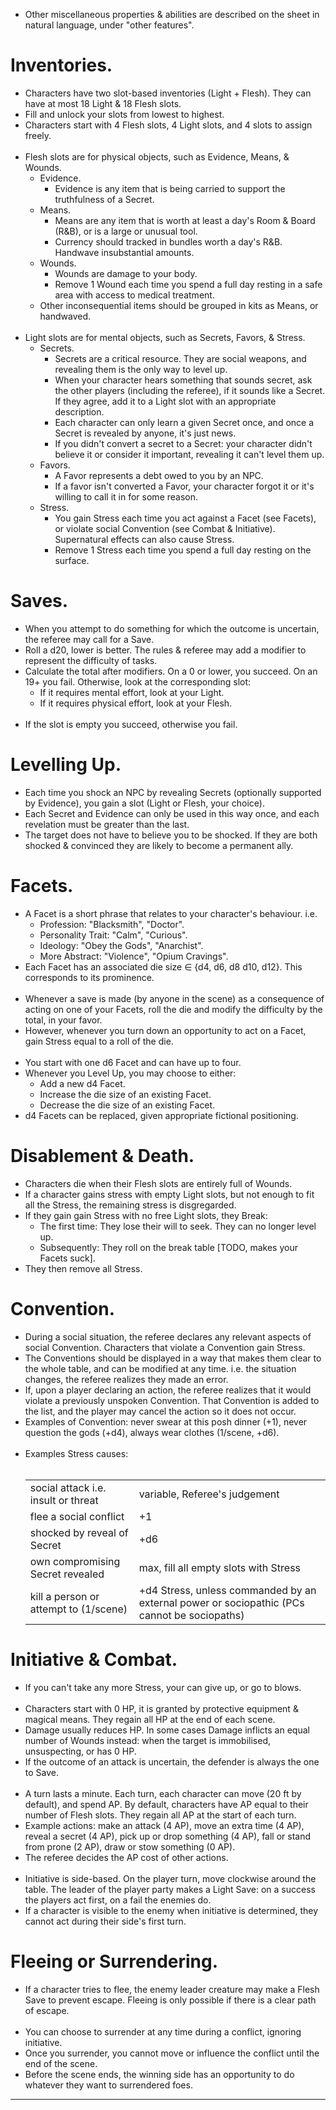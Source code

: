 + Other miscellaneous properties & abilities are described on the sheet in natural language, under "other features".
# Inventories.
+ Characters have two slot-based inventories (Light + Flesh). They can have at most 18 Light & 18 Flesh slots.
+ Fill and unlock your slots from lowest to highest.
+ Characters start with 4 Flesh slots, 4 Light slots, and 4 slots to assign freely.
\
&nbsp;
+ Flesh slots are for physical objects, such as Evidence, Means, & Wounds.
    + Evidence.
        + Evidence is any item that is being carried to support the truthfulness of a Secret.
    + Means.
        + Means are any item that is worth at least a day's Room & Board (R&B), or is a large or unusual tool.
	    + Currency should tracked in bundles worth a day's R&B. Handwave insubstantial amounts.
    + Wounds.
        + Wounds are damage to your body.
        + Remove 1 Wound each time you spend a full day resting in a safe area with access to medical treatment.
    + Other inconsequential items should be grouped in kits as Means, or handwaved.
\
&nbsp;
+ Light slots are for mental objects, such as Secrets, Favors, & Stress. <!-- This is intended as a storygame-type mechanic that produces a "setup scene, payoff scene" structure. First, you learn about the secret, and the characters must discuss it in order to add it to their inventory. Then, later, you must discuss it again in order to expose it. But secrets are a double-edged sword: a weak secret takes up light slots and is hard to remove, it makes it easier to hit critical stress.-->
    + Secrets.
        + Secrets are a critical resource. They are social weapons, and revealing them is the only way to level up. 
        + When your character hears something that sounds secret, ask the other players (including the referee), if it sounds like a Secret. If they agree, add it to a Light slot with an appropriate description.
        + Each character can only learn a given Secret once, and once a Secret is revealed by anyone, it's just news.
        + If you didn't convert a secret to a Secret: your character didn't believe it or consider it important, revealing it can't level them up.
    + Favors.
        + A Favor represents a debt owed to you by an NPC.
        + If a favor isn't converted a Favor, your character forgot it or it's willing to call it in for some reason.
    + Stress.
        + You gain Stress each time you act against a Facet (see Facets), or violate social Convention (see Combat & Initiative). Supernatural effects can also cause Stress.
        + Remove 1 Stress each time you spend a full day resting on the surface.
# Saves.
+ When you attempt to do something for which the outcome is uncertain, the referee may call for a Save.
+ Roll a d20, lower is better. The rules & referee may add a modifier to represent the difficulty of tasks.
+ Calculate the total after modifiers. On a 0 or lower, you succeed. On an 19+ you fail. Otherwise, look at the corresponding slot:
    + If it requires mental effort, look at your Light.
    + If it requires physical effort, look at your Flesh.
\
&nbsp;		
+ If the slot is empty you succeed, otherwise you fail.
# Levelling Up.
+ Each time you shock an NPC by revealing Secrets (optionally supported by Evidence), you gain a slot (Light or Flesh, your choice).
+ Each Secret and Evidence can only be used in this way once, and each revelation must be greater than the last.
+ The target does not have to believe you to be shocked. If they are both shocked & convinced they are likely to become a permanent ally.
# Facets.
+ A Facet is a short phrase that relates to your character's behaviour. i.e.
    + Profession: "Blacksmith", "Doctor".
    + Personality Trait: "Calm", "Curious".
    + Ideology: "Obey the Gods", "Anarchist".
    + More Abstract: "Violence", "Opium Cravings".
+ Each Facet has an associated die size ∈ {d4, d6, d8 d10, d12}. This corresponds to its prominence.
\
&nbsp;
+ Whenever a save is made (by anyone in the scene) as a consequence of acting on one of your Facets, roll the die and modify the difficulty by the total, in your favor.
+ However, whenever you turn down an opportunity to act on a Facet, gain Stress equal to a roll of the die.
\
&nbsp;
+ You start with one d6 Facet and can have up to four.
+ Whenever you Level Up, you may choose to either:
    + Add a new d4 Facet.
    + Increase the die size of an existing Facet. 
    + Decrease the die size of an existing Facet.
+ d4 Facets can be replaced, given appropriate fictional positioning.
# Disablement & Death.
+ Characters die when their Flesh slots are entirely full of Wounds.	
+ If a character gains stress with empty Light slots, but not enough to fit all the Stress, the remaining stress is disgregarded.
+ If they gain gain Stress with no free Light slots, they Break:
    + The first time: They lose their will to seek. They can no longer level up.
    + Subsequently:	They roll on the break table \[TODO, makes your Facets suck].
+ They then remove all Stress.
# Convention.
<!--My former o5r campaign Wormwood was intended to be about challenging conspiracies and other systems of control, and a key feature of those systems is that parts of them exist in your head. When I ran it in 5e I found that the rules failed to evoke this aspect. It was very easy to walk over the social conventions. They had no fangs. The only counter was intense physical security, which came across as a clear escalation and made the systems seem overtly sinister. There was no escalation. I wanted a gradual ramp-up as the characters become more comfortable breaking societal norms to reveal the conspiracy, that's what the interaction of stress and light levelling is intended to achieve.-->
+ During a social situation, the referee declares any relevant aspects of social Convention. Characters that violate a Convention gain Stress.
+ The Conventions should be displayed in a way that makes them clear to the whole table, and can be modified at any time. i.e. the situation changes, the referee realizes they made an error.
+ If, upon a player declaring an action, the referee realizes that it would violate a previously unspoken Convention. That Convention is added to the list, and the player may cancel the action so it does not occur.		
+ Examples of Convention: never swear at this posh dinner (+1), never question the gods (+d4), always wear clothes (1/scene, +d6).
\
&nbsp;
+ Examples Stress causes:<br><br><table>
        <!--<th>Cause</th><th>Stress Gain</th>-->
        <!--<tr><td>rejected Facet</td><td>+ Facet die roll</td></tr>-->
        <tr><td>social attack i.e. insult or threat</td><td>variable, Referee's judgement</td></tr>
        <tr><td>flee a social conflict</td><td>+1</td></tr>
        <tr><td>shocked by reveal of Secret</td><td>+d6</td></tr>
        <tr><td>own compromising Secret revealed</td><td>max, fill all empty slots with Stress</td></tr>
        <tr><td>kill a person or attempt to (1/scene)</td><td>+d4 Stress, unless commanded by an external power or sociopathic (PCs cannot be sociopaths)</td></tr>
    </table><!--the gain should always be +1, or +d-something, don't do +2,+3,... A stressor of that magnitude should create uncertainty.-->
# Initiative & Combat.
+ If you can't take any more Stress, your can give up, or go to blows.
\
&nbsp;
+ Characters start with 0 HP, it is granted by protective equipment & magical means. They regain all HP at the end of each scene.
+ Damage usually reduces HP. In some cases Damage inflicts an equal number of Wounds instead: when the target is immobilised, unsuspecting, or has 0 HP.
+ If the outcome of an attack is uncertain, the defender is always the one to Save. <!--this causes combat to accelerate as the death spiral takes hold. it also adds uncertainty at higher levels of play: information--, difficulty++-->
\
&nbsp;
+ A turn lasts a minute. Each turn, each character can move (20 ft by default), and spend AP. By default, characters have AP equal to their number of Flesh slots. They regain all AP at the start of each turn.
+ Example actions: make an attack (4 AP), move an extra time (4 AP), reveal a secret (4 AP), pick up or drop something (4 AP), fall or stand from prone (2 AP), draw or stow something (0 AP).
+ The referee decides the AP cost of other actions.
\
&nbsp;
+ Initiative is side-based. On the player turn, move clockwise around the table. The leader of the player party makes a Light Save: on a success the players act first, on a fail the enemies do.
+ If a character is visible to the enemy when initiative is determined, they cannot act during their side's first turn.
# Fleeing or Surrendering.
+ If a character tries to flee, the enemy leader creature may make a Flesh Save to prevent escape. Fleeing is only possible if there is a clear path of escape.
\
&nbsp;
+ You can choose to surrender at any time during a conflict, ignoring initiative.
+ Once you surrender, you cannot move or influence the conflict until the end of the scene.
+ Before the scene ends, the winning side has an opportunity to do whatever they want to surrendered foes.
---
